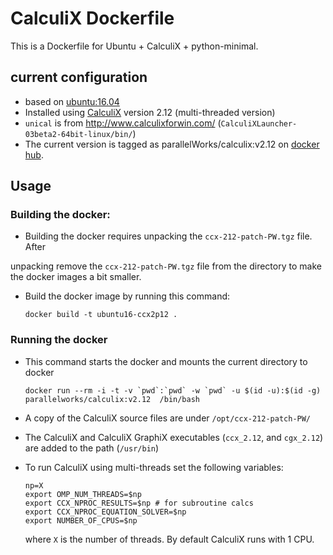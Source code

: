 CalculiX Dockerfile
===================

This is a Dockerfile for Ubuntu + CalculiX + python-minimal.

current configuration
---------------------

-   based on [ubuntu:16.04](https://hub.docker.com/r/library/ubuntu/)
-   Installed using [CalculiX](http://www.calculix.de/) version 2.12 (multi-threaded version)
-   `unical` is from <http://www.calculixforwin.com/> (`CalculiXLauncher-03beta2-64bit-linux/bin/`)
-   The current version is tagged as parallelWorks/calculix:v2.12 on [docker hub](https://hub.docker.com/r/parallelworks/calculix).

Usage
-----

### Building the docker:

-   Building the docker requires unpacking the `ccx-212-patch-PW.tgz` file. After

unpacking remove the `ccx-212-patch-PW.tgz` file from the directory to make the docker images a bit smaller.

-   Build the docker image by running this command:

    ``` example
    docker build -t ubuntu16-ccx2p12 . 
    ```

### Running the docker

-   This command starts the docker and mounts the current directory to docker

    ``` example
    docker run --rm -i -t -v `pwd`:`pwd` -w `pwd` -u $(id -u):$(id -g) parallelworks/calculix:v2.12  /bin/bash 
    ```

-   A copy of the CalculiX source files are under `/opt/ccx-212-patch-PW/`
-   The CalculiX and CalculiX GraphiX executables (`ccx_2.12`, and `cgx_2.12`) are added to the path (`/usr/bin`)
-   To run CalculiX using multi-threads set the following variables:

    ``` example
    np=X
    export OMP_NUM_THREADS=$np
    export CCX_NPROC_RESULTS=$np # for subroutine calcs
    export CCX_NPROC_EQUATION_SOLVER=$np
    export NUMBER_OF_CPUS=$np
    ```

    where `X` is the number of threads. By default CalculiX runs with 1 CPU.
